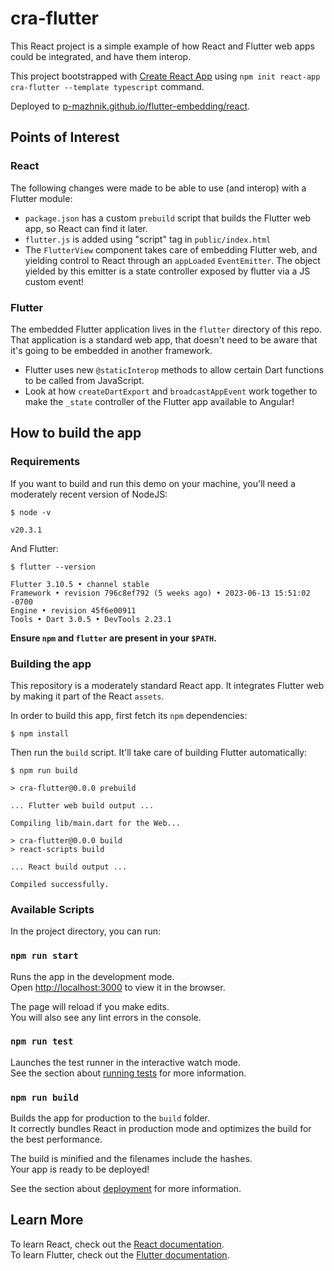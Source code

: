 # cra-flutter

This React project is a simple example of how React and Flutter
web apps could be integrated, and have them interop.

This project bootstrapped with [Create React App](https://github.com/facebook/create-react-app)
using `npm init react-app cra-flutter --template typescript` command.

Deployed to [p-mazhnik.github.io/flutter-embedding/react](https://p-mazhnik.github.io/flutter-embedding/react).

## Points of Interest

### React
The following changes were made to be able to use (and interop) with a Flutter module:
* `package.json` has a custom `prebuild` script that builds the
  Flutter web app, so React can find it later.
* `flutter.js` is added using "script" tag in `public/index.html`
* The `FlutterView` component takes care of embedding Flutter web, and yielding
  control to React through an `appLoaded` `EventEmitter`. The object yielded
  by this emitter is a state controller exposed by flutter via a JS custom
  event!

### Flutter

The embedded Flutter application lives in the `flutter` directory of this repo.
That application is a standard web app, that doesn't need to be aware that it's
going to be embedded in another framework.

* Flutter uses new `@staticInterop` methods to allow certain Dart functions to
  be called from JavaScript.
* Look at how `createDartExport` and `broadcastAppEvent` work together to make
  the `_state` controller of the Flutter app available to Angular!

## How to build the app

### Requirements

If you want to build and run this demo on your machine, you'll need
a moderately recent version of NodeJS:

```console
$ node -v

v20.3.1
```

And Flutter:

```
$ flutter --version

Flutter 3.10.5 • channel stable
Framework • revision 796c8ef792 (5 weeks ago) • 2023-06-13 15:51:02 -0700
Engine • revision 45f6e00911
Tools • Dart 3.0.5 • DevTools 2.23.1
```
**Ensure `npm` and `flutter` are present in your `$PATH`.**

### Building the app

This repository is a moderately standard React app. It integrates
Flutter web by making it part of the React `assets`.

In order to build this app, first fetch its `npm` dependencies:

```console
$ npm install
```

Then run the `build` script. It'll take care of building Flutter
automatically:

```console
$ npm run build

> cra-flutter@0.0.0 prebuild

... Flutter web build output ...

Compiling lib/main.dart for the Web...

> cra-flutter@0.0.0 build
> react-scripts build

... React build output ...

Compiled successfully.
```

### Available Scripts

In the project directory, you can run:

### `npm run start`

Runs the app in the development mode.\
Open [http://localhost:3000](http://localhost:3000) to view it in the browser.

The page will reload if you make edits.\
You will also see any lint errors in the console.

### `npm run test`

Launches the test runner in the interactive watch mode.\
See the section about [running tests](https://facebook.github.io/create-react-app/docs/running-tests) for more information.

### `npm run build`

Builds the app for production to the `build` folder.\
It correctly bundles React in production mode and optimizes the build for the best performance.

The build is minified and the filenames include the hashes.\
Your app is ready to be deployed!

See the section about [deployment](https://facebook.github.io/create-react-app/docs/deployment) for more information.

## Learn More

To learn React, check out the [React documentation](https://reactjs.org/).  
To learn Flutter, check out the [Flutter documentation](https://flutter.dev/docs).
